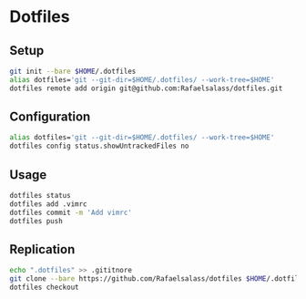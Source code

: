 # Dotfiles

## Setup
```bash
git init --bare $HOME/.dotfiles
alias dotfiles='git --git-dir=$HOME/.dotfiles/ --work-tree=$HOME'
dotfiles remote add origin git@github.com:Rafaelsalass/dotfiles.git
```

## Configuration
```bash
alias dotfiles='git --git-dir=$HOME/.dotfiles/ --work-tree=$HOME'
dotfiles config status.showUntrackedFiles no
```

## Usage
```bash
dotfiles status
dotfiles add .vimrc
dotfiles commit -m 'Add vimrc'
dotfiles push
```

## Replication
```bash
echo ".dotfiles" >> .gititnore
git clone --bare https://github.com/Rafaelsalass/dotfiles $HOME/.dotfiles
dotfiles checkout
```
